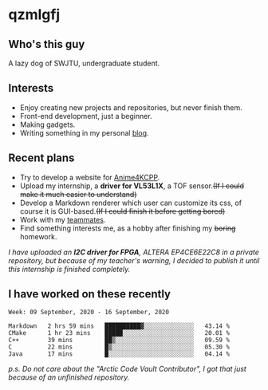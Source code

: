 # qzmlgfj

## Who's this guy

A lazy dog of SWJTU, undergraduate student.

## Interests

* Enjoy creating new projects and repositories, but never finish them.
* Front-end development, just a beginner.
* Making gadgets.
* Writing something in my personal [blog](https://qzmlgfj.ml/blog).

## Recent plans

* Try to develop a website for [Anime4KCPP](https://github.com/TianZerL/Anime4KCPP).
* Upload my internship, a **driver for VL53L1X**, a TOF sensor.~~(If I could make it much easier to understand)~~
* Develop a Markdown renderer which user can customize its css, of course it is GUI-based.~~(If I could finish  it before getting bored)~~
* Work with my [teammates](https://github.com/SWJTU-Lazy-Dogs).
* Find something interests me, as a hobby after finishing my ~~boring~~ homework.

*I have uploaded an **I2C driver for FPGA**, ALTERA EP4CE6E22C8 in a private repository, but because of my teacher's warning, I decided to publish it until this internship is finished completely.*

## I have worked on these recently

<!--START_SECTION:waka-->
```text
Week: 09 September, 2020 - 16 September, 2020

Markdown   2 hrs 59 mins   ██████████▓░░░░░░░░░░░░░░   43.14 % 
CMake      1 hr 23 mins    █████░░░░░░░░░░░░░░░░░░░░   20.01 % 
C++        39 mins         ██▒░░░░░░░░░░░░░░░░░░░░░░   09.59 % 
C          22 mins         █▒░░░░░░░░░░░░░░░░░░░░░░░   05.30 % 
Java       17 mins         █░░░░░░░░░░░░░░░░░░░░░░░░   04.14 % 
```
<!--END_SECTION:waka-->

*p.s.  Do not care about the "Arctic Code Vault Contributor", I got that just because of an unfinished repository.*

<!--
**qzmlgfj/qzmlgfj** is a ✨ _special_ ✨ repository because its `README.md` (this file) appears on your GitHub profile.

Here are some ideas to get you started:

- 🔭 I’m currently working on ...
- 🌱 I’m currently learning ...
- 👯 I’m looking to collaborate on ...
- 🤔 I’m looking for help with ...
- 💬 Ask me about ...
- 📫 How to reach me: ...
- 😄 Pronouns: ...
- ⚡ Fun fact: ...
-->

